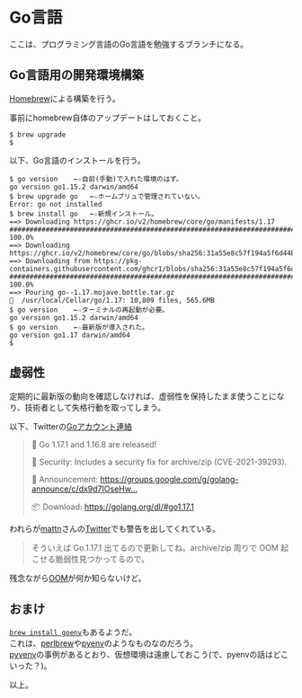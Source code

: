 # Go言語
ここは、プログラミング言語のGo言語を勉強するブランチになる。  


<a name="algorithmHowToUseTheGoinstall"></a>
## Go言語用の開発環境構築
[Homebrew](https://brew.sh/index_ja)による構築を行う。  

事前にhomebrew自体のアップデートはしておくこと。
```terminal
$ brew upgrade
$
```

以下、Go言語のインストールを行う。
```terminal
$ go version	←☆自前(手動)で入れた環境のはず。
go version go1.15.2 darwin/amd64
$ brew upgrade go	←☆ホームブリュで管理されていない。
Error: go not installed
$ brew install go	←☆新規インストール。
==> Downloading https://ghcr.io/v2/homebrew/core/go/manifests/1.17
######################################################################## 100.0%
==> Downloading https://ghcr.io/v2/homebrew/core/go/blobs/sha256:31a55e8c57f194a5f6d44b9968582a5f4e65ccd3b533d1c323b6d2a7c4682
==> Downloading from https://pkg-containers.githubusercontent.com/ghcr1/blobs/sha256:31a55e8c57f194a5f6d44b9968582a5f4e65ccd3b
######################################################################## 100.0%
==> Pouring go--1.17.mojave.bottle.tar.gz
🍺  /usr/local/Cellar/go/1.17: 10,809 files, 565.6MB
$ go version	←☆ターミナルの再起動が必要。
go version go1.15.2 darwin/amd64
$ go version	←☆最新版が導入された。
go version go1.17 darwin/amd64
$
```

## 虚弱性
定期的に最新版の動向を確認しなければ、虚弱性を保持したまま使うことになり、技術者として失格行動を取ってしまう。  

以下、Twitterの[Goアカウント連絡](https://twitter.com/golang/status/1436062542166646792)
> 🥳 Go 1.17.1 and 1.16.8 are released!  
>
> 🔐 Security: Includes a security fix for archive/zip (CVE-2021-39293).  
>
> 📢 Announcement: https://groups.google.com/g/golang-announce/c/dx9d7IOseHw…  
>
> 📦 Download: https://golang.org/dl/#go1.17.1  

われらが[mattn](https://mattn.kaoriya.net)さんの[Twitter](https://twitter.com/mattn_jp/status/1436930279847780354)でも警告を出してくれている。
> そういえば Go.1.17.1 出てるので更新してね。archive/zip 周りで OOM 起こせる脆弱性見つかってるので。  

残念ながら[OOM](https://docs.oracle.com/cd/E19205-01/821-0384/blajb/index.html)が何か知らないけど。  

## おまけ
[`brew install goenv`](https://github.com/syndbg/goenv)もあるようだ。  
これは、[perlbrew](https://perldoc.jp/docs/modules/App-perlbrew-0.10/bin/perlbrew.pod)や[pyenv](https://github.com/pyenv/pyenv)のようなものなのだろう。  
[pyvenv](https://docs.python.org/ja/3/library/venv.html)の事例があるとおり、仮想環境は遠慮しておこう(で、pyenvの話はどこいった？)。  


以上。
<!-- vim: set ts=4 sts=4 sw=4 tw=0 ff=unix fenc=utf-8 ft=markdown expandtab: -->
